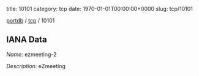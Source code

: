 title: 10101
category: tcp
date: 1970-01-01T00:00:00+0000
slug: tcp/10101

[portdb](/) / [tcp](/category/tcp.html) / 10101


## IANA Data

_Name:_ ezmeeting-2

_Description:_ eZmeeting

